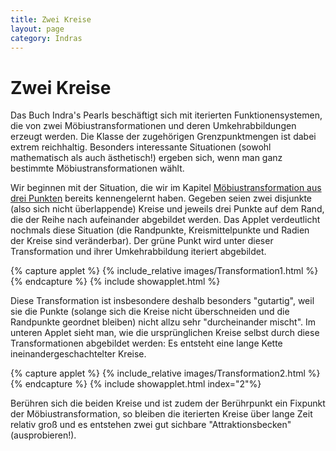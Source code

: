 ```yaml
---
title: Zwei Kreise
layout: page
category: Indras
---
```


# Zwei Kreise

Das Buch Indra's Pearls beschäftigt sich mit iterierten Funktionensystemen, die von zwei Möbiustransformationen und deren Umkehrabbildungen erzeugt werden. Die Klasse der zugehörigen Grenzpunktmengen ist dabei extrem reichhaltig. Besonders interessante Situationen (sowohl mathematisch als auch ästhetisch!) ergeben sich, wenn man ganz bestimmte Möbiustransformationen wählt.

Wir beginnen mit der Situation, die wir im Kapitel [Möbiustransformation aus drei Punkten](4-3.html) bereits kennengelernt haben. Gegeben seien zwei disjunkte (also sich nicht überlappende) Kreise und jeweils drei Punkte auf dem Rand, die der Reihe nach aufeinander abgebildet werden. Das Applet verdeutlicht nochmals diese Situation (die Randpunkte, Kreismittelpunkte und Radien der Kreise sind veränderbar). Der grüne Punkt wird unter dieser Transformation und ihrer Umkehrabbildung iteriert abgebildet.

{% capture applet %} {% include_relative images/Transformation1.html %} {% endcapture %}
{% include showapplet.html %}

Diese Transformation ist insbesondere deshalb besonders "gutartig", weil sie die Punkte (solange sich die Kreise nicht überschneiden und die Randpunkte geordnet bleiben) nicht allzu sehr "durcheinander mischt". Im unteren Applet sieht man, wie die ursprünglichen Kreise selbst durch diese Transformationen abgebildet werden: Es entsteht eine lange Kette ineinandergeschachtelter Kreise.

{% capture applet %} {% include_relative images/Transformation2.html %} {% endcapture %}
{% include showapplet.html index="2"%}

Berühren sich die beiden Kreise und ist zudem der Berührpunkt ein Fixpunkt der Möbiustransformation, so bleiben die iterierten Kreise über lange Zeit relativ groß und es entstehen zwei gut sichbare "Attraktionsbecken" (ausprobieren!).

